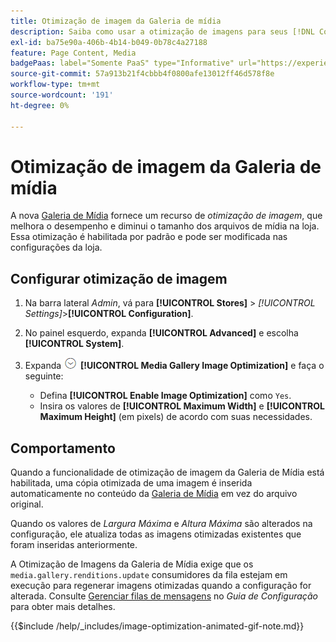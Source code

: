 ```yaml
---
title: Otimização de imagem da Galeria de mídia
description: Saiba como usar a otimização de imagens para seus [!DNL Commerce] ativos de mídia.
exl-id: ba75e90a-406b-4b14-b049-0b78c4a27188
feature: Page Content, Media
badgePaas: label="Somente PaaS" type="Informative" url="https://experienceleague.adobe.com/pt-br/docs/commerce/user-guides/product-solutions" tooltip="Aplica-se somente a projetos do Adobe Commerce na nuvem (infraestrutura do PaaS gerenciada pela Adobe) e a projetos locais."
source-git-commit: 57a913b21f4cbbb4f0800afe13012ff46d578f8e
workflow-type: tm+mt
source-wordcount: '191'
ht-degree: 0%

---
```


# Otimização de imagem da Galeria de mídia

A nova [Galeria de Mídia](media-gallery.md) fornece um recurso de _otimização de imagem_, que melhora o desempenho e diminui o tamanho dos arquivos de mídia na loja. Essa otimização é habilitada por padrão e pode ser modificada nas configurações da loja.

## Configurar otimização de imagem

1. Na barra lateral _Admin_, vá para **[!UICONTROL Stores]** > _[!UICONTROL Settings]_>**[!UICONTROL Configuration]**.

1. No painel esquerdo, expanda **[!UICONTROL Advanced]** e escolha **[!UICONTROL System]**.

1. Expanda ![Seletor de expansão](../assets/icon-display-expand.png) **[!UICONTROL Media Gallery Image Optimization]** e faça o seguinte:

   - Defina **[!UICONTROL Enable Image Optimization]** como `Yes`.
   - Insira os valores de **[!UICONTROL Maximum Width]** e **[!UICONTROL Maximum Height]** (em pixels) de acordo com suas necessidades.

## Comportamento

Quando a funcionalidade de otimização de imagem da Galeria de Mídia está habilitada, uma cópia otimizada de uma imagem é inserida automaticamente no conteúdo da [Galeria de Mídia](media-gallery.md) em vez do arquivo original.

Quando os valores de _Largura Máxima_ e _Altura Máxima_ são alterados na configuração, ele atualiza todas as imagens otimizadas existentes que foram inseridas anteriormente.

A Otimização de Imagens da Galeria de Mídia exige que os `media.gallery.renditions.update` consumidores da fila estejam em execução para regenerar imagens otimizadas quando a configuração for alterada. Consulte [Gerenciar filas de mensagens](https://experienceleague.adobe.com/docs/commerce-operations/configuration-guide/message-queues/manage-message-queues.html?lang=pt-BR) no _Guia de Configuração_ para obter mais detalhes.

{{$include /help/_includes/image-optimization-animated-gif-note.md}}
